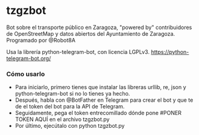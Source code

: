 # tzgzbot
Bot sobre el transporte público en Zaragoza, "powered by" contribuidores de OpenStreetMap y datos abiertos del Ayuntamiento de Zaragoza. Programado por @Robot8A

Usa la librería python-telegram-bot, con licencia LGPLv3. https://python-telegram-bot.org/


### Cómo usarlo
* Para iniciarlo, primero tienes que instalar las libreras urllib, re, json y python-telegram-bot si no lo tienes ya hecho.
* Después, habla con @BotFather en Telegram para crear el bot y que te de el token del bot para la API de Telegram.
* Seguidamente, pega el token entrecomillado dónde pone #PONER TOKEN AQUÍ en el archivo tzgzbot.py
* Por último, ejecútalo con python tzgzbot.py
